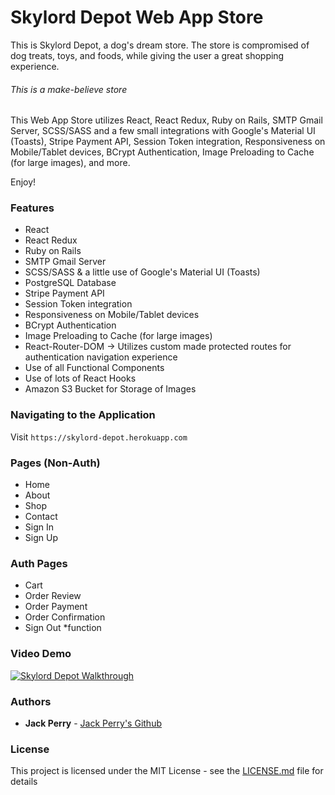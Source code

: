 
# Skylord Depot Web App Store 
 
This is Skylord Depot, a dog's dream store. The store is compromised of dog treats, toys, and foods, while giving the user a great shopping experience. 

###### This is a make-believe store

This Web App Store utilizes React, React Redux, Ruby on Rails, SMTP Gmail Server, SCSS/SASS and a few small integrations with Google's Material UI (Toasts), Stripe Payment API, Session Token integration, Responsiveness on Mobile/Tablet devices, BCrypt Authentication, Image Preloading to Cache (for large images), and more.

Enjoy!


### Features
- React
- React Redux
- Ruby on Rails
- SMTP Gmail Server
- SCSS/SASS & a little use of Google's Material UI (Toasts)
- PostgreSQL Database
- Stripe Payment API
- Session Token integration
- Responsiveness on Mobile/Tablet devices
- BCrypt Authentication
- Image Preloading to Cache (for large images)
- React-Router-DOM -> Utilizes custom made protected routes for authentication navigation experience
- Use of all Functional Components
- Use of lots of React Hooks
- Amazon S3 Bucket for Storage of Images

### Navigating to the Application

Visit `https://skylord-depot.herokuapp.com`

### Pages (Non-Auth)

- Home
- About
- Shop
- Contact
- Sign In
- Sign Up

### Auth Pages

- Cart
- Order Review
- Order Payment
- Order Confirmation
- Sign Out *function

### Video Demo

[![Skylord Depot Walkthrough](https://img.youtube.com/vi/wStR5tNoWlY/0.jpg)](https://www.youtube.com/watch?v=wStR5tNoWlY)

### Authors

* **Jack Perry**  - [Jack Perry's Github](https://github.com/japerry911)

### License

This project is licensed under the MIT License - see the [LICENSE.md](LICENSE.md) file for details

